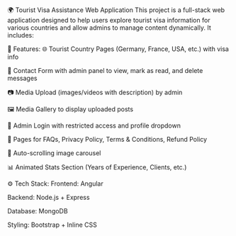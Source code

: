 🌍 Tourist Visa Assistance Web Application
This project is a full-stack web application designed to help users explore tourist visa information for various countries and allow admins to manage content dynamically. It includes:

🧩 Features:
🌐 Tourist Country Pages (Germany, France, USA, etc.) with visa info

📩 Contact Form with admin panel to view, mark as read, and delete messages

📷 Media Upload (images/videos with description) by admin

🖼️ Media Gallery to display uploaded posts

🔐 Admin Login with restricted access and profile dropdown

📄 Pages for FAQs, Privacy Policy, Terms & Conditions, Refund Policy

🔁 Auto-scrolling image carousel

📊 Animated Stats Section (Years of Experience, Clients, etc.)

⚙️ Tech Stack:
Frontend: Angular

Backend: Node.js + Express

Database: MongoDB

Styling: Bootstrap + Inline CSS
